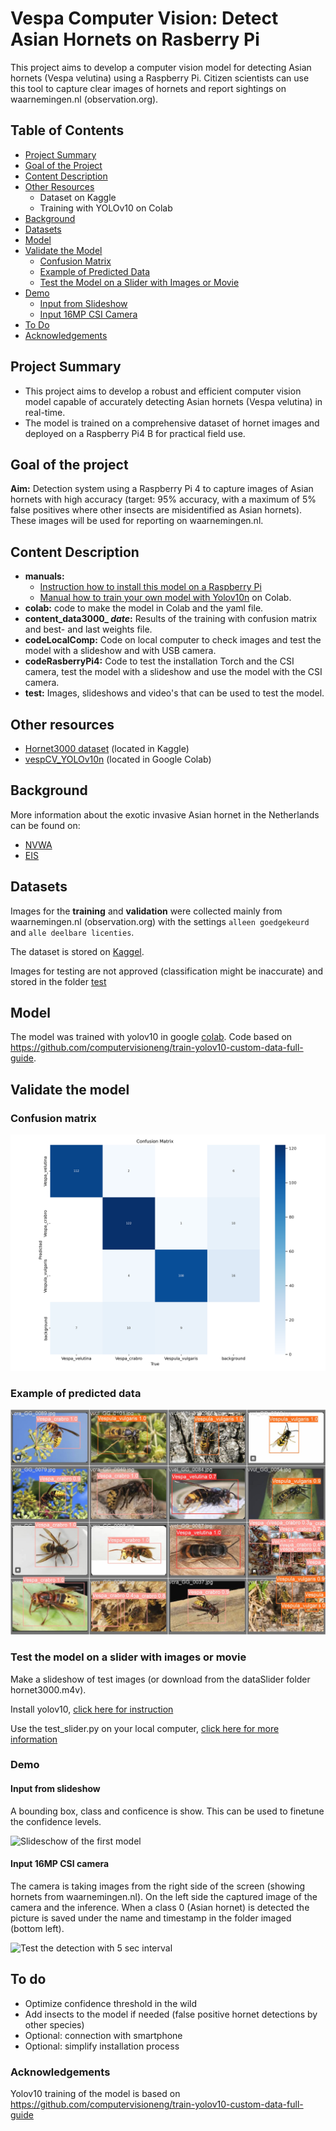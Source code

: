 # Vespa Computer Vision: Detect Asian Hornets on Rasberry Pi
This project aims to develop a computer vision model for detecting Asian hornets (Vespa velutina) using a Raspberry Pi. 
Citizen scientists can use this tool to capture clear images of hornets and report sightings on waarnemingen.nl (observation.org).
## Table of Contents
* [Project Summary](#project-summary)
* [Goal of the Project](#goal-of-the-project)
* [Content Description](#content-description)
* [Other Resources](#other-resources) 
    * Dataset on Kaggle 
    * Training with YOLOv10 on Colab
* [Background](#background)
* [Datasets](#datasets)
* [Model](#model)
* [Validate the Model](#validate-the-model)
    * [Confusion Matrix](#confusion-matrix)
    * [Example of Predicted Data](#example-of-predicted-data)
    * [Test the Model on a Slider with Images or Movie](#test-the-model-on-a-slider-with-images-or-movie)
* [Demo](#demo)
    * [Input from Slideshow](#input-from-slideshow)
    * [Input 16MP CSI Camera](#input-16mp-csi-camera)
* [To Do](#to-do)
* [Acknowledgements](#acknowledgements)

## Project Summary

- This project aims to develop a robust and efficient computer vision model capable of accurately detecting Asian hornets (Vespa velutina) in real-time. 
- The model is trained on a comprehensive dataset of hornet images and deployed on a Raspberry Pi4 B for practical field use.

## Goal of the project
**Aim:** Detection system using a Raspberry Pi 4 to capture images of Asian hornets with high accuracy (target: 95% accuracy, with a maximum of 5% false positives where other insects are misidentified as Asian hornets). These images will be used for reporting on waarnemingen.nl.

## Content Description
- **manuals:** 
    * [Instruction how to install this model on a Raspberry Pi](https://github.com/vespCV/hornet3000/blob/main/manuals/buildingAsianHornetDetector.md)
    * [Manual how to train your own model with Yolov10n](https://github.com/vespCV/hornet3000/blob/main/manuals/makingYolov10nModelWithHornet3000Dataset.md) on Colab.
- **colab:** code to make the model in Colab and the yaml file.
- **content_data3000_ _date_:** Results of the training with confusion matrix and best- and last weights file.
- **codeLocalComp:** Code on local computer to check images and test the model with a slideshow and with USB camera.
- **codeRasberryPi4:** Code to test the installation Torch and the CSI camera, test the model with a slideshow and use the model with the CSI camera.
- **test:** Images, slideshows and video's that can be used to test the model.

## Other resources
- [Hornet3000 dataset](https://www.kaggle.com/datasets/marcoryvandijk/vespa-velutina-v-crabro-vespulina-vulgaris) (located in Kaggle)
- [vespCV_YOLOv10n](https://colab.research.google.com/drive/1ZYySGP85AOX187GFbzVVCnE-DFEFDOyT) (located in Google Colab)

## Background
More information about the exotic invasive Asian hornet in the Netherlands can be found on:
- [NVWA](https://www.nvwa.nl/onderwerpen/aziatische-hoornaar)
- [EIS](https://www.eis-nederland.nl/DesktopModules/Bring2mind/DMX/API/Entries/Download?command=core%5Fdownload&entryid=1012&language=nl%2DNL&PortalId=4&TabId=563)

## Datasets
Images for the **training** and **validation** were collected mainly from waarnemingen.nl (observation.org) with the settings `alleen goedgekeurd` and `alle deelbare licenties`. 

The dataset is stored on [Kaggel](https://www.kaggle.com/datasets/marcoryvandijk/vespa-velutina-v-crabro-vespulina-vulgaris).

Images for testing are not approved (classification might be inaccurate) and stored in the folder [test](https://github.com/vespCV/hornet3000/tree/main/test)

## Model
The model was trained with yolov10 in google [colab](https://github.com/vespCV/hornet3000/tree/main/colab "colab"). Code based on https://github.com/computervisioneng/train-yolov10-custom-data-full-guide.

## Validate the model
### Confusion matrix
![confusionmatrix](https://github.com/vespCV/hornet3000/blob/main/content_data3000_24-09-20/content/runs/detect/train/confusion_matrix.png)
### Example of predicted data
![predicteddata](https://github.com/vespCV/hornet3000/blob/main/content_data3000_24-09-20/content/runs/detect/train/val_batch1_pred.jpg)
### Test the model on a slider with images or movie
Make a slideshow of test images (or download from the dataSlider folder hornet3000.m4v). 

Install yolov10, [click here for instruction](https://youtu.be/PfQwNe0P-G4?t=1886)

Use the test_slider.py on your local computer, [click here for more information](https://youtu.be/PfQwNe0P-G4?t=2640)

### Demo 
#### Input from slideshow
A bounding box, class and conficence is show. This can be used to finetune the confidence levels.

![Slideschow of the first model](https://github.com/vespCV/hornet3000/blob/main/test_hornet3000_24-09-21.gif)

#### Input 16MP CSI camera
The camera is taking images from the right side of the screen (showing hornets from waarnemingen.nl). On the left side the captured image of the camera and the inference. When a class 0 (Asian hornet) is detected the picture is saved under the name and timestamp in the folder imaged (bottom left).

![Test the detection with 5 sec interval](https://github.com/vespCV/hornet3000/blob/main/testIntervalCSIcamImagesRpi_24-09-23.gif)

## To do
- Optimize confidence threshold in the wild
- Add insects to the model if needed (false positive hornet detections by other species)
- Optional: connection with smartphone
- Optional: simplify installation process 

### Acknowledgements
Yolov10 training of the model is based on https://github.com/computervisioneng/train-yolov10-custom-data-full-guide
